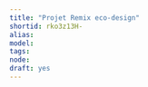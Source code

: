 ```yaml
---
title: "Projet Remix eco-design"
shortid: rko3z13H-
alias: 
model: 
tags: 
node: 
draft: yes
--- 
```

 